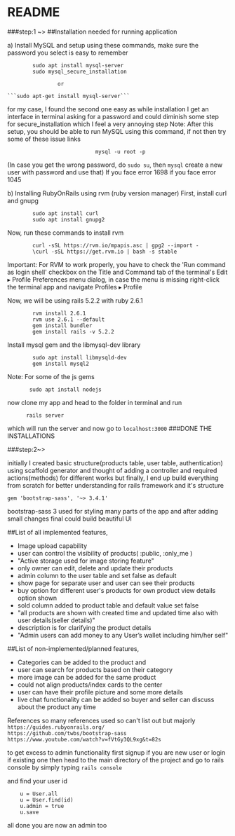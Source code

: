 # README

###step:1 ~>
##Installation needed for running application

a) Install MySQL and setup using these commands, make sure the password you select is easy to remember
```
        sudo apt install mysql-server 
        sudo mysql_secure_installation
```
                    or               

    ```sudo apt-get install mysql-server```

for my case, I found the second one easy as while installation I get an interface in terminal asking for a password and could diminish some step  for secure_installation which I feel a very annoying step
Note: After this setup, you should be able to run MySQL using this command, if not then try some of these issue links 
```
                            mysql -u root -p
```
(In case you get the wrong password, do `sudo su`, then `mysql` create a new user with password and use that)
          If you face error 1698      if you face error 1045

b) Installing RubyOnRails using rvm (ruby version manager)
   First, install curl and gnupg
```
        sudo apt install curl
        sudo apt install gnupg2
``` 
   Now, run these commands to install rvm
```
        curl -sSL https://rvm.io/mpapis.asc | gpg2 --import -  
        \curl -sSL https://get.rvm.io | bash -s stable
```
Important: For RVM to work properly, you have to check the 'Run command as login shell' checkbox on the Title and Command tab of the terminal's Edit ▸ Profile Preferences menu dialog, in case the menu is missing right-click the terminal app and navigate Profiles ▸ Profile 

Now, we will be using rails 5.2.2 with ruby 2.6.1
```
        rvm install 2.6.1
        rvm use 2.6.1 --default
        gem install bundler
        gem install rails -v 5.2.2
```
Install mysql gem and the libmysql-dev library
```
        sudo apt install libmysqld-dev
        gem install mysql2
```
Note: For some of the js gems
```
       sudo apt install nodejs
```
now clone my app and head to the folder in terminal and run
```
      rails server
```
which will run the server and now go to 
`
     localhost:3000
`
###DONE THE INSTALLATIONS

###step:2~> 

initially I created basic structure(products table, user table, authentication) using scaffold generator and thought of adding a controller and required actions(methods) for different works but finally, I end up  build everything from scratch for better understanding for rails framework and it's  structure

```
gem 'bootstrap-sass', '~> 3.4.1'
```

bootstrap-sass 3 used for styling many parts of the app 
and after adding small changes final could build beautiful UI 

##List of all implemented features,
  
* Image upload capability
* user can control the visibility of products( :public, :only_me )
* "Active storage used for image storing feature"
* only owner can edit, delete and update their products
* admin column to the user table and set false as default
* show page for separate user and user can see their products
* buy option for different user's products for own product view details option shown
* sold column added to product table and default value set false
* "all products are shown with created time and updated time also with user details(seller details)"
* description is for clarifying the product details
* "Admin users can add money to any User’s wallet including him/her self"

##List of non-implemented/planned features,
    
* Categories can be added to the product and 
* user can search for products based on their category 
* more image can be added for the same product
* could not align products/index cards to the center 
* user can have their profile picture and some more details 
* live chat functionality can be added so buyer and seller can discuss about the product any time

References
so many references used so can't list out but majorly   
`https://guides.rubyonrails.org/`  
`https://github.com/twbs/bootstrap-sass`  
`https://www.youtube.com/watch?v=fVtGy3QL9xg&t=82s`  

to get excess to admin functionality first signup if you are new user or login if existing one  then head to the main directory of the project and go to rails console by simply typing 
`rails console`

and find your user id
```
    u = User.all
    u = User.find(id)
    u.admin = true
    u.save
```
all done you are now an admin too
